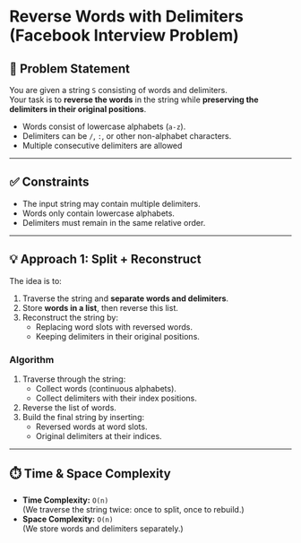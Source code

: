 # Reverse Words with Delimiters (Facebook Interview Problem)

## 📌 Problem Statement
You are given a string `S` consisting of words and delimiters.  
Your task is to **reverse the words** in the string while **preserving the delimiters in their original positions**.

- Words consist of lowercase alphabets (`a-z`).
- Delimiters can be `/`, `:`, or other non-alphabet characters.
- Multiple consecutive delimiters are allowed

---

## ✅ Constraints
- The input string may contain multiple delimiters.
- Words only contain lowercase alphabets.
- Delimiters must remain in the same relative order.

---

## 💡 Approach 1: Split + Reconstruct
The idea is to:
1. Traverse the string and **separate words and delimiters**.
2. Store **words in a list**, then reverse this list.
3. Reconstruct the string by:
   - Replacing word slots with reversed words.
   - Keeping delimiters in their original positions.

### Algorithm
1. Traverse through the string:
   - Collect words (continuous alphabets).
   - Collect delimiters with their index positions.
2. Reverse the list of words.
3. Build the final string by inserting:
   - Reversed words at word slots.
   - Original delimiters at their indices.

---

## ⏱️ Time & Space Complexity
- **Time Complexity:** `O(n)`  
  (We traverse the string twice: once to split, once to rebuild.)
- **Space Complexity:** `O(n)`  
  (We store words and delimiters separately.)
